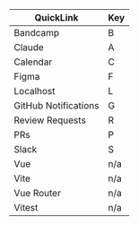 | QuickLink             | Key |
|-----------------------|-----|
| Bandcamp              | B   |
| Claude                | A   |
| Calendar              | C   |
| Figma                 | F   |
| Localhost             | L   |
| GitHub Notifications  | G   |
| Review Requests       | R   |
| PRs                   | P   |
| Slack                 | S   |
| Vue                   | n/a |
| Vite                  | n/a |
| Vue Router            | n/a |
| Vitest                | n/a |
